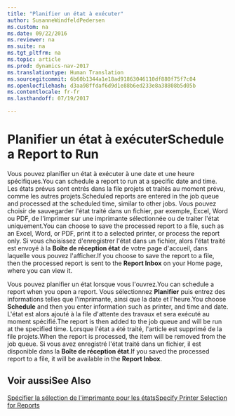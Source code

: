```yaml
---
title: "Planifier un état à exécuter"
author: SusanneWindfeldPedersen
ms.custom: na
ms.date: 09/22/2016
ms.reviewer: na
ms.suite: na
ms.tgt_pltfrm: na
ms.topic: article
ms.prod: dynamics-nav-2017
ms.translationtype: Human Translation
ms.sourcegitcommit: 6b60b1344a1e18ad91863046110df880f75f7c04
ms.openlocfilehash: d3aa98ffdaf6d9d1e88b6ed233e8a38808b5d05b
ms.contentlocale: fr-fr
ms.lasthandoff: 07/19/2017

---
```

    
# <a name="schedule-a-report-to-run"></a><span data-ttu-id="229f2-102">Planifier un état à exécuter</span><span class="sxs-lookup"><span data-stu-id="229f2-102">Schedule a Report to Run</span></span>
<span data-ttu-id="229f2-103">Vous pouvez planifier un état à exécuter à une date et une heure spécifiques.</span><span class="sxs-lookup"><span data-stu-id="229f2-103">You can schedule a report to run at a specific date and time.</span></span> <span data-ttu-id="229f2-104">Les états prévus sont entrés dans la file projets et traités au moment prévu, comme les autres projets.</span><span class="sxs-lookup"><span data-stu-id="229f2-104">Scheduled reports are entered in the job queue and processed at the scheduled time, similar to other jobs.</span></span> <span data-ttu-id="229f2-105">Vous pouvez choisir de sauvegarder l'état traité dans un fichier, par exemple, Excel, Word ou PDF, de l'imprimer sur une imprimante sélectionnée ou de traiter l'état uniquement.</span><span class="sxs-lookup"><span data-stu-id="229f2-105">You can choose to save the processed report to a file, such as an Excel, Word, or PDF, print it to a selected printer, or process the report only.</span></span> <span data-ttu-id="229f2-106">Si vous choisissez d'enregistrer l'état dans un fichier, alors l'état traité est envoyé à la **Boîte de réception état** de votre page d'accueil, dans laquelle vous pouvez l'afficher.</span><span class="sxs-lookup"><span data-stu-id="229f2-106">If you choose to save the report to a file, then the processed report is sent to the **Report Inbox** on your Home page, where you can view it.</span></span> 

<span data-ttu-id="229f2-107">Vous pouvez planifier un état lorsque vous l'ouvrez.</span><span class="sxs-lookup"><span data-stu-id="229f2-107">You can schedule a report when you open a report.</span></span> <span data-ttu-id="229f2-108">Vous sélectionnez **Planifier** puis entrez des informations telles que l'imprimante, ainsi que la date et l'heure.</span><span class="sxs-lookup"><span data-stu-id="229f2-108">You choose **Schedule** and then you enter information such as printer, and time and date.</span></span> <span data-ttu-id="229f2-109">L'état est alors ajouté à la file d'attente des travaux et sera exécuté au moment spécifié.</span><span class="sxs-lookup"><span data-stu-id="229f2-109">The report is then added to the job queue and will be run at the specified time.</span></span> <span data-ttu-id="229f2-110">Lorsque l'état a été traité, l'article est supprimé de la file projets.</span><span class="sxs-lookup"><span data-stu-id="229f2-110">When the report is processed, the item will be removed from the job queue.</span></span> <span data-ttu-id="229f2-111">Si vous avez enregistré l'état traité dans un fichier, il est disponible dans la **Boîte de réception état**.</span><span class="sxs-lookup"><span data-stu-id="229f2-111">If you saved the processed report to a file, it will be available in the **Report Inbox**.</span></span>

## <a name="see-also"></a><span data-ttu-id="229f2-112">Voir aussi</span><span class="sxs-lookup"><span data-stu-id="229f2-112">See Also</span></span>
[<span data-ttu-id="229f2-113">Spécifier la sélection de l'imprimante pour les états</span><span class="sxs-lookup"><span data-stu-id="229f2-113">Specify Printer Selection for Reports</span></span>](ui-specify-printer-selection-reports.md) 

 


